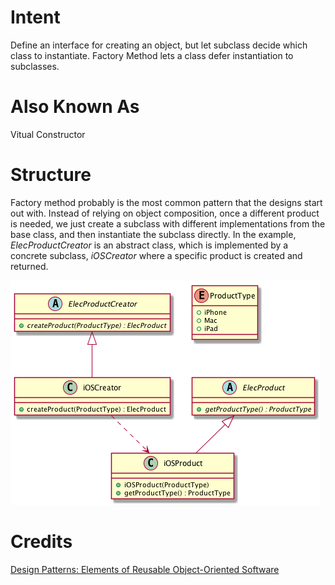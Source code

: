 # Intent
Define an interface for creating an object, but let subclass decide which class to instantiate. Factory Method lets a class defer instantiation to subclasses.

# Also Known As
Vitual Constructor

# Structure
Factory method probably is the most common pattern that the designs start out with.
Instead of relying on object composition, once a different product is needed, we just create a subclass with different implementations from the base class, and then instantiate the subclass directly.
In the example, _ElecProductCreator_ is an abstract class, which is implemented by a concrete subclass, _iOSCreator_ where a specific product is created and returned. 

![Factory Method](./doc/factory-method.png "Factory Method")

# Credits
[Design Patterns: Elements of Reusable Object-Oriented Software](http://www.amazon.com/Design-Patterns-Elements-Reusable-Object-Oriented/dp/0201633612)
